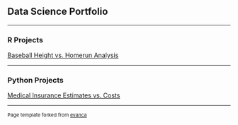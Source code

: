 ## Data Science Portfolio

---

### R Projects

[Baseball Height vs. Homerun Analysis](/ckucewicz21/ckucewicz21.github.io/blob/5f07f648a731496982b137ec50adc2b18a6b0673/Analyzing%20Baseball%20Data_%20Does%20Height%20Affect%20Power.pdf)


---
### Python Projects

[Medical Insurance Estimates vs. Costs](/pdf/sample_presentation.pdf)



---
<p style="font-size:11px">Page template forked from <a href="https://github.com/evanca/quick-portfolio">evanca</a></p>
<!-- Remove above link if you don't want to attibute -->
